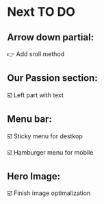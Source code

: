 # Next TO DO

## Arrow down partial:

👉 Add sroll method

## Our Passion section:

☑️ Left part with text

## Menu bar:

☑️ Sticky menu for destkop

☑️ Hamburger menu for mobile

## Hero Image:

☑️ Finish image optimalization
